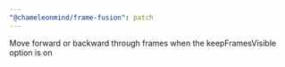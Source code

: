 ```yaml
---
"@chameleonmind/frame-fusion": patch
---
```


Move forward or backward through frames when the keepFramesVisible option is on
